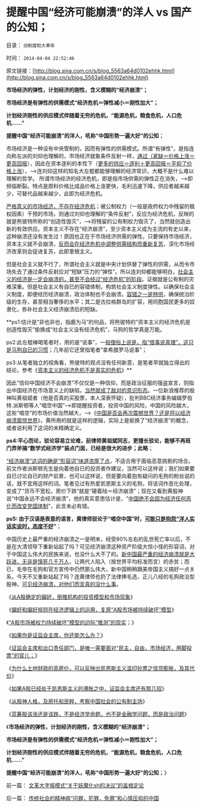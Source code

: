 # 提醒中国“经济可能崩溃”的洋人 vs 国产的公知；

目录： `旧制度和大革命` 

时间： `2014-04-04 22:52:46` 

原文链接：[http://blog.sina.com.cn/s/blog_5563a64d0102ehhk.html](http://blog.sina.com.cn/s/blog_5563a64d0102ehhk.html)

**市场经济的弹性，计划经济的刚性，含义模糊的“经济崩溃”；**

**市场经济是有弹性的供需模式“经济危机＝弹性减小＝刚性加大”；**

**计划经济刚性的供应模式伴随着无穷的危机，“能源危机，粮食危机，人口危机……”**

**提醒中国“经济可能崩溃”的洋人，吼称“中国形势一遍大好”的公知**；

市场经济是一种没有中央管制的，因而有弹性的供需模式。所谓“有弹性”，是指连向称左派的刘仰也理解的，市场经济就象条件反射一样，[通过（紧缺＝价格上涨＝更高回报](../../../2011/4/28/屯积居奇稳定物价，打击投机瓦解市场.md)），因此在资本逐利的本性下（[更多的供应＝逐利＋更高回报＝平抑了价格上涨](../../../2011/4/28/屯积居奇的贡献和期货的条件.md)），——>连刘仰这样的知名大左棍都能够理解的经济常识，大概不是什么难以理解的哲学。
所谓市场经济的经济危机，即是指市场供需的弹性正在消失，——>即频临断裂。特点是原料价格比成品价格上涨更快，毛利迅速下降，供应者越来越少，可替代品越来越少，此即为经济危机。

[严格意义的市场经济，不存在经济危机](../../../2012/7/17/经济危机指“市场经济的供应链可能断裂”的危机.md)；被公制权力（一般是政府权力中残留的极权因素）干预的市场，则通过刘仰也理解的“条件反射”，反应为经济危机，反映的就是熊彼特所称的“创造性毁灭”，——>将残留的公有制权力毁灭了，当然就创造出新的有效供应。资本主义不存在“经济崩溃”，至少资本主义成为主流的有史以来，这种崩溃还没有发生过！原因也正在于市场经济供需的弹性，只要保持市场经济，资本主义就不会崩溃，[反而会在经济危机中调整供需结构而重新复苏](../../../2012/7/16/奥地利学派的经济周期理论也是错误的.md)，深化市场经济改革则会促进复苏，此即里根主义。

但是社会主义就不行了，所谓社会主义就是中央计划供替了弹性的供需，从而令市场失去了通过条件反射应对“短缺”压力的“弹性”。所以连刘仰都能够明白，[社会主义的经济是一定会崩溃的，甚至不会经过“经济危机”的阶段](../../../2010/7/4/国家主义没有经济危机，只有生存危机.md)。证据就是公有制的灾难深重。但是社会主义有自已的容错体制，构筑社会主义制度弹性。以确保社会主义制度，即便经历经济崩溃，政治体制也不会崩溃。[容错之一是特供](../../../2014/1/23/让公务员阶级的“加薪宣传的荒谬”成为自我的宣判；.md)，确保统治阶级的生存，甚至相当奢侈的水平；其二是古拉格群岛的扩容，用同胞国民更多的奴隶化，弥补社会主义经济崩溃后的短缺。

**ps1:估计是“非也非也，指鹿为马”的何品，将熊彼特的“资本主义的经济危机是创造性毁灭”偷换成“社会主义没有经济危机”，马狗的哲学真是万能。

ps2:此左棍棒喝笔者时，用的是“说事”，一[般俚俗上说是，指“借事说真理”，这只是马狗自已的习惯](../../../2014/1/7/实例理解“真实的谎言”的老技术.md)；几年前它还曾指笔者“拿希腊罗马说事”；

ps3:从笔者独立的视角看，熊彼特的观点没有任何新意，是笔者早就独立得出的结论，参考《[资本主义的经济危机不是真实的危机](../../../2012/7/24/(生产过剩vs供应短缺)是硬币两面，经济周期不是危机；.md)》**

因此“信仰中国经济不会崩溃”不仅仅是一种信仰，而是政治征服的强盗宣言，则指出中国经济在市场意义上的缺陷，[当然就成了敌对的意识形态](../../../2014/3/11/托克维尔和《旧制度与大革命》的推崇者，迷茫中的摇摆者.md)。一位新浪推荐的股神叫黄祖斌者（他是否真的买股票，本人深表怀疑），批判BBC经济事务编辑罗伯特.派斯顿等人“唱空中国”——>即提醒投资者，投资中国的风险，中国的风险越大，这些“唱空”的市场价值当然越大，——>《[中国是否会再次震撼世界？还是将以经济崩溃震惊世界](http://blog.sina.com.cn/s/blog_4b0e1c3e0102exj4.html)》，黄所用的就是这样的逻辑，实际上是偷换了“经济崩溃”的概念，或者说利用了这词的未精确定义。

**ps4:平心而论，驳论容易立论难，前律师黄祖斌同志，更擅长驳论，能够不再班门弄斧搞“数学式经济学”装点门面，已经是很大的进步；此略**；

[“经济崩溃”这词的确是“形容词”味道浓厚了点](../../../2009/5/11/汉语特点不在于协助逻辑思维.md)，不适合用于面临恶意挑剔的场合。前文作者派斯顿先生是向着他自已的投资者作建议，当然可以这样说；我们如果要自已讨论自已的财产前景，也可以这样说，但是要向着抱有疑问的毛狗的粉丝说的话，就不宜用这样的词。笔者见过有热爱凯恩斯主义的毛狗，将该词作恶化处理，变成了“货币不宽松，房价下跌”就是“硬着陆＝经济崩溃”；现在又看到黄股神说“中国永远不会经济崩溃”，他的真实意思估计是，“[中国绝不会因为经济任何恶化而改变党国体制](../../../2013/12/1/“危机管理水平”是更准确的文明标准.md)”，此言未必有错。

**ps5: 由于汉语是表意的语言，黄律师驳论于“唱空中国”时，[可能只是抱怨“洋人实话实说时，态度不好](../../../2012/3/9/偷换概念，垄断语言，阻塞沟通.md)”**；

中国历史上最严重的经济崩溃之一是明末，经受80%左右的乱世死亡率以后，不是在大清领导下重新站起了吗？可见经济崩溃这种资产阶级大惊小怪的形容词，对于中国这么伟大的民族来说，也没什么大不了的。[新中国最严重的经济崩溃就是大跃进，无非是饿死几千万人](../../../2009/8/2/英属孟加拉两次大饥荒和经济学家的良心.md)，让两代人陷入（按世界平均标准而言）的赤贫；而已，毛帝在毛狗和官方宣传中仍然那么伟大，新中国稍稍跟美帝国主义搞好一点关系，今天不又重新站起了吗？连黄律师也扔了法律捧毛选，正儿八经的毛狗政治型股神。[可见经济崩溃，对他们而言真的没什么事](../../../2014/3/23/为什么古拉格群岛会比毛主席的人民公社会惨烈一百倍？.md)。

《[从A股确定的偏好，倒推机构的投资模型和市场现象](../../../2014/3/25/从A股确定的偏好，倒推机构的投资模型和市场现象.md)》

《[偏好和偏好规则在经济逻辑上的运用，复原“A股市场被持续破坏”模型](../../../2014/3/26/偏好和偏好规则复原“A股市场被持续破坏”的逻辑模型.md)》

《[“A股市场被权力持续破坏”模型的边际“推测”的现实](../../../2014/3/27/“A股市场被权力持续破坏”模型的边际“推测”的现实；.md)；》

《[如果你是证监会主席，你还能怎么办？](../../../2014/3/28/如果您是证监会主席，您能怎么办？.md)》

《[证监会主席和出口责任部门，是唯一需要面对“民主，自由，市场经济，用脚投票”的官儿；](../../../2014/3/31/证监会主席这位子是天朝帝国最窝囊的二品大员.md)》

《[为什么土地财政的高房价，可以反映出凯恩斯主义滥印钞票之信贷膨胀，及其代价](../../../2014/4/1/为什么中国的通胀推高房价，却在股市和所有实体经济中都滞胀？.md)》

《[如果A股已经处于凯恩斯主义的滞胀之中，证监会主席还有那几招](../../../2014/4/2/如果A股已于凯恩斯主义的滞胀，证监会主席还有那几招？.md)》

《[从股神人格，及房托和民粹，考察中国社会的公有制主场](../../../2014/4/3/从股神人格，及房托和民粹，考察中国社会的公有制主场.md)》

《[蓝筹股该涨还是该跌，不是经济学命题，也不是金融学问题，而是政治问题](../../../2014/4/4/“强制分红”和“优先股”；证监会和国资委打什么算盘？.md)》

《**市场经济的弹性，计划经济的刚性，含义模糊的“经济崩溃”；**

**市场经济是有弹性的供需模式“经济危机＝弹性减小＝刚性加大”；**

**计划经济刚性的供应模式伴随着无穷的危机，“能源危机，粮食危机，人口危机……”**

**提醒中国“经济可能崩溃”的洋人，吼称“中国形势一遍大好”的公知**；》

前一篇： [文革大字报模式“关于妖魔化sh的决议”的盖棺定论](../../../2014/4/5/文革大字报模式“关于妖魔化sh的决议”的盖棺定论.md)

后一篇： [传统社会的精神病“问罪，犯罪，免罪”和心情压抑的中国](../../../2014/4/4/传统社会的精神病“问罪，犯罪，免罪”和心情压抑的中国.md)

